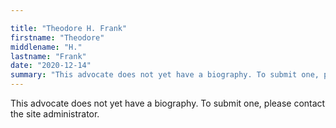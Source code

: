 ```yaml
---

title: "Theodore H. Frank"
firstname: "Theodore"
middlename: "H."
lastname: "Frank"
date: "2020-12-14"
summary: "This advocate does not yet have a biography. To submit one, please contact the site administrator."
---
```

This advocate does not yet have a biography. To submit one, please contact the site administrator.

